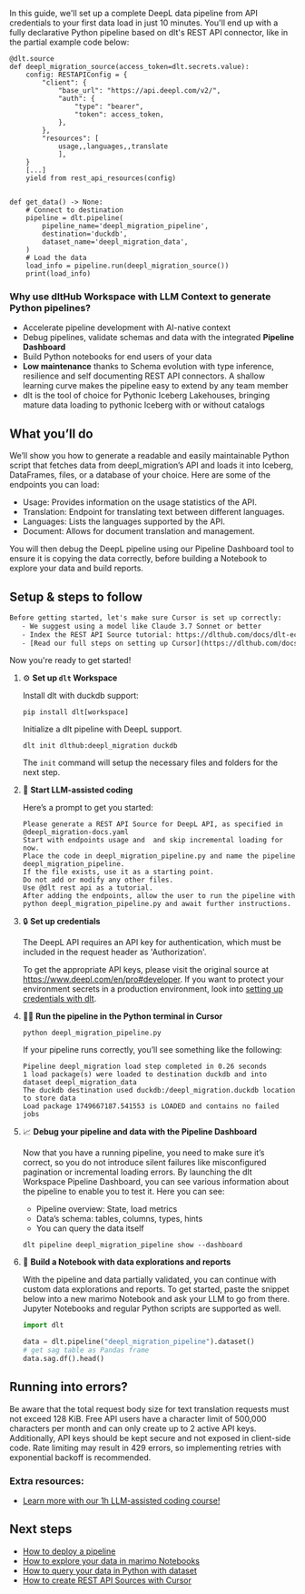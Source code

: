 In this guide, we'll set up a complete DeepL data pipeline from API credentials to your first data load in just 10 minutes. You'll end up with a fully declarative Python pipeline based on dlt's REST API connector, like in the partial example code below:

```python-outcome
@dlt.source
def deepl_migration_source(access_token=dlt.secrets.value):
    config: RESTAPIConfig = {
        "client": {
            "base_url": "https://api.deepl.com/v2/",
            "auth": {
                "type": "bearer",
                "token": access_token,
            },
        },
        "resources": [
            usage,,languages,,translate
            ],
    }
    [...]
    yield from rest_api_resources(config)


def get_data() -> None:
    # Connect to destination
    pipeline = dlt.pipeline(
        pipeline_name='deepl_migration_pipeline',
        destination='duckdb',
        dataset_name='deepl_migration_data', 
    )
    # Load the data
    load_info = pipeline.run(deepl_migration_source())
    print(load_info) 
```

### Why use dltHub Workspace with LLM Context to generate Python pipelines?

- Accelerate pipeline development with AI-native context
- Debug pipelines, validate schemas and data with the integrated **Pipeline Dashboard**
- Build Python notebooks for end users of your data
- **Low maintenance** thanks to Schema evolution with type inference, resilience and self documenting REST API connectors. A shallow learning curve makes the pipeline easy to extend by any team member
- dlt is the tool of choice for Pythonic Iceberg Lakehouses, bringing mature data loading to pythonic Iceberg with or without catalogs

## What you’ll do

We’ll show you how to generate a readable and easily maintainable Python script that fetches data from deepl_migration’s API and loads it into Iceberg, DataFrames, files, or a database of your choice. Here are some of the endpoints you can load:

- Usage: Provides information on the usage statistics of the API.
- Translation: Endpoint for translating text between different languages.
- Languages: Lists the languages supported by the API.
- Document: Allows for document translation and management.

You will then debug the DeepL pipeline using our Pipeline Dashboard tool to ensure it is copying the data correctly, before building a Notebook to explore your data and build reports.

## Setup & steps to follow

```default
Before getting started, let's make sure Cursor is set up correctly:
   - We suggest using a model like Claude 3.7 Sonnet or better
   - Index the REST API Source tutorial: https://dlthub.com/docs/dlt-ecosystem/verified-sources/rest_api/ and add it to context as **@dlt rest api**
   - [Read our full steps on setting up Cursor](https://dlthub.com/docs/dlt-ecosystem/llm-tooling/cursor-restapi#23-configuring-cursor-with-documentation)
```

Now you're ready to get started!

1. ⚙️ **Set up `dlt` Workspace**
    
    Install dlt with duckdb support:
    ```shell
    pip install dlt[workspace]
    ```

    Initialize a dlt pipeline with DeepL support.
    ```shell
    dlt init dlthub:deepl_migration duckdb
    ```

    The `init` command will setup the necessary files and folders for the next step.
    
2. 🤠 **Start LLM-assisted coding**
    
    Here’s a prompt to get you started:
    
    ```prompt
    Please generate a REST API Source for DeepL API, as specified in @deepl_migration-docs.yaml 
    Start with endpoints usage and  and skip incremental loading for now. 
    Place the code in deepl_migration_pipeline.py and name the pipeline deepl_migration_pipeline. 
    If the file exists, use it as a starting point. 
    Do not add or modify any other files. 
    Use @dlt rest api as a tutorial. 
    After adding the endpoints, allow the user to run the pipeline with python deepl_migration_pipeline.py and await further instructions.
    ```

    
3. 🔒 **Set up credentials** 
    
    The DeepL API requires an API key for authentication, which must be included in the request header as 'Authorization'.
    
    To get the appropriate API keys, please visit the original source at https://www.deepl.com/en/pro#developer.
    If you want to protect your environment secrets in a production environment, look into [setting up credentials with dlt](https://dlthub.com/docs/walkthroughs/add_credentials).
    
4. 🏃‍♀️ **Run the pipeline in the Python terminal in Cursor**
    
    ```shell
    python deepl_migration_pipeline.py
    ```
    
    If your pipeline runs correctly, you’ll see something like the following:
    
    ```shell
    Pipeline deepl_migration load step completed in 0.26 seconds
    1 load package(s) were loaded to destination duckdb and into dataset deepl_migration_data
    The duckdb destination used duckdb:/deepl_migration.duckdb location to store data
    Load package 1749667187.541553 is LOADED and contains no failed jobs
    ```
    
5. 📈 **Debug your pipeline and data with the Pipeline Dashboard**

    Now that you have a running pipeline, you need to make sure it’s correct, so you do not introduce silent failures like misconfigured pagination or incremental loading errors. By launching the dlt Workspace Pipeline Dashboard, you can see various information about the pipeline to enable you to test it. Here you can see:
    - Pipeline overview: State, load metrics
    - Data’s schema: tables, columns, types, hints
    - You can query the data itself
    
    ```shell
    dlt pipeline deepl_migration_pipeline show --dashboard
    ```
    
6. 🐍 **Build a Notebook with data explorations and reports**

    With the pipeline and data partially validated, you can continue with custom data explorations and reports. To get started, paste the snippet below into a new marimo Notebook and ask your LLM to go from there. Jupyter Notebooks and regular Python scripts are supported as well.

    
    ```python
    import dlt

   data = dlt.pipeline("deepl_migration_pipeline").dataset()
   # get sag table as Pandas frame
   data.sag.df().head()
    ```

## Running into errors?

Be aware that the total request body size for text translation requests must not exceed 128 KiB. Free API users have a character limit of 500,000 characters per month and can only create up to 2 active API keys. Additionally, API keys should be kept secure and not exposed in client-side code. Rate limiting may result in 429 errors, so implementing retries with exponential backoff is recommended.

### Extra resources:

- [Learn more with our 1h LLM-assisted coding course!](https://www.youtube.com/watch?v=GGid70rnJuM)

## Next steps

- [How to deploy a pipeline](https://dlthub.com/docs/walkthroughs/deploy-a-pipeline)
- [How to explore your data in marimo Notebooks](https://dlthub.com/docs/general-usage/dataset-access/marimo)
- [How to query your data in Python with dataset](https://dlthub.com/docs/general-usage/dataset-access/dataset)
- [How to create REST API Sources with Cursor](https://dlthub.com/docs/dlt-ecosystem/llm-tooling/cursor-restapi)